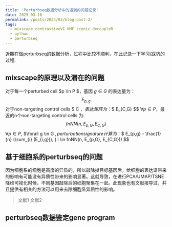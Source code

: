 ```yaml
---
title: 'Perturbseq数据分析中的遇到的问题记录'
date: 2025-03-18
permalink: /posts/2025/03/blog-post-2/
tags:
  - mixscape contrastiveVI NMF scenic decoupleR
  - python
  - perturbseq
---
```


近期在做perturbseq的数据分析，过程中比较不顺利，在此记录一下学习/踩坑的过程.


mixscape的原理以及潜在的问题
----
对于每一个perturbed cell $p \in P $，基因 $g \in G$ 的表达量为：$$ E_{p,g} $$
对于non-targeting control cells $ C $，表达矩阵为：$$ E_{C,G} $$
$\forall p \in P$，最近的n个non-targeting control cells 为: $$ fnNN(n, E_{p,G}, E_{C,G}) $$
$\forall p \in P$, $\forall g \in G $, perturbation signature计算为：$$ E_{p,g} - \frac{1}{n} (\sum_{i} (E_{i,g})), ( i \in fnNN(n, E_{p,G}, E_{C,G})) $$



基于细胞系的perturbseq的问题
----
因为细胞系的细胞是高度的异质的，所以敲除掉目标基因后，给细胞的表达谱带来的影响有可能没有异质性带来的影响显著。这就导致，在进行PCA/UMAP/TSNE降维可视化时候，不同基因敲除后的细胞聚集在一起。此现象也有文献报导过，并且提供有相关的方法可以用来去除细胞系异质性的影响。
> 文献1
> 文献2



perturbseq数据鉴定gene program
----

